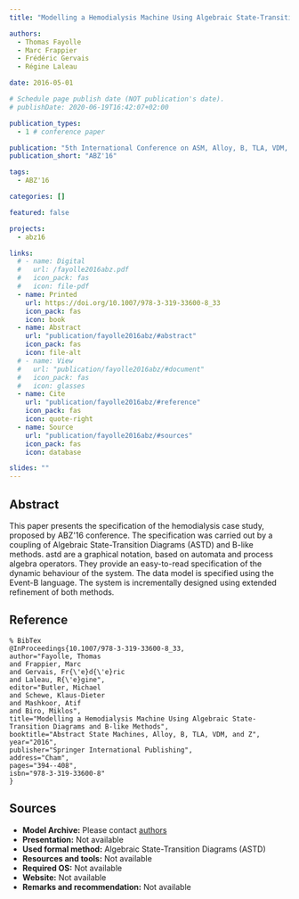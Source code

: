 ```yaml
---
title: "Modelling a Hemodialysis Machine Using Algebraic State-Transition Diagrams and B-like Methods"

authors:
  - Thomas Fayolle
  - Marc Frappier
  - Frédéric Gervais
  - Régine Laleau

date: 2016-05-01

# Schedule page publish date (NOT publication's date).
# publishDate: 2020-06-19T16:42:07+02:00

publication_types:
  - 1 # conference paper

publication: "5th International Conference on ASM, Alloy, B, TLA, VDM, and Z (ABZ'16)"
publication_short: "ABZ'16"

tags:
  - ABZ'16

categories: []

featured: false

projects:
  - abz16

links:
  # - name: Digital
  #   url: /fayolle2016abz.pdf
  #   icon_pack: fas
  #   icon: file-pdf
  - name: Printed
    url: https://doi.org/10.1007/978-3-319-33600-8_33
    icon_pack: fas
    icon: book
  - name: Abstract
    url: "publication/fayolle2016abz/#abstract"
    icon_pack: fas
    icon: file-alt
  # - name: View
  #   url: "publication/fayolle2016abz/#document"
  #   icon_pack: fas
  #   icon: glasses
  - name: Cite
    url: "publication/fayolle2016abz/#reference"
    icon_pack: fas
    icon: quote-right
  - name: Source
    url: "publication/fayolle2016abz/#sources"
    icon_pack: fas
    icon: database

slides: ""
---
```


## Abstract

This paper presents the specification of the hemodialysis case study, proposed by ABZ'16 conference. The specification was carried out by a coupling of Algebraic State-Transition Diagrams (ASTD) and B-like methods. astd are a graphical notation, based on automata and process algebra operators. They provide an easy-to-read specification of the dynamic behaviour of the system. The data model is specified using the Event-B language. The system is incrementally designed using extended refinement of both methods.

<!-- ## Document

{{< embed-pdf url="/fayolle2016abz.pdf" >}}
-->

## Reference

```
% BibTex
@InProceedings{10.1007/978-3-319-33600-8_33,
author="Fayolle, Thomas
and Frappier, Marc
and Gervais, Fr{\'e}d{\'e}ric
and Laleau, R{\'e}gine",
editor="Butler, Michael
and Schewe, Klaus-Dieter
and Mashkoor, Atif
and Biro, Miklos",
title="Modelling a Hemodialysis Machine Using Algebraic State-Transition Diagrams and B-like Methods",
booktitle="Abstract State Machines, Alloy, B, TLA, VDM, and Z",
year="2016",
publisher="Springer International Publishing",
address="Cham",
pages="394--408",
isbn="978-3-319-33600-8"
}
```

## Sources

- **Model Archive:**
  Please contact <a href ="mailto:marc.frappier@usherbrooke.ca">authors</a>
- **Presentation:**
  Not available
- **Used formal method:**
  Algebraic State-Transition Diagrams (ASTD)
- **Resources and tools:**
  Not available
- **Required OS:**
  Not available
- **Website:**
  Not available
- **Remarks and recommendation:**
  Not available
